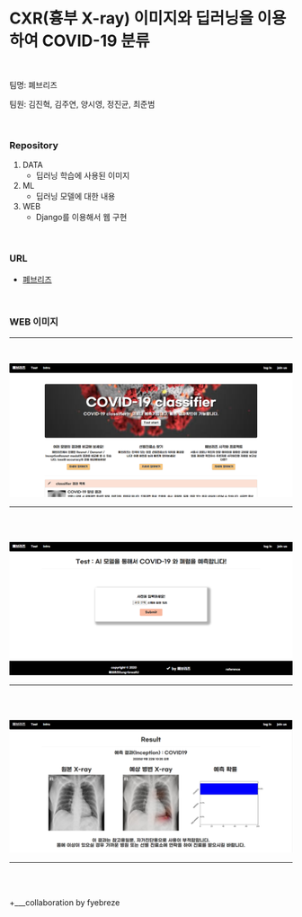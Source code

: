 # CXR(흉부 X-ray) 이미지와 딥러닝을 이용하여 COVID-19 분류



<br/>

팀명: 폐브리즈

팀원: 김진혁, 김주연, 양시영, 정진균, 최준범





<br/>

### Repository

1. DATA
   - 딥러닝 학습에 사용된 이미지
2. ML
   - 딥러닝 모델에 대한 내용
3. WEB
   - Django를 이용해서 웹 구현





<br/>

### URL

- [폐브리즈](http://codet.org/)







<br/>

### WEB 이미지

-------------------

<br/>

![main 페이지](./img/main.PNG)



--------------

<br/><br/>

![test 페이지](./img/test.PNG)



--------------

<br/><br/>

![result 페이지](./img/result.PNG)



--------------







<br/><br/>

+___collaboration by fyebreze
